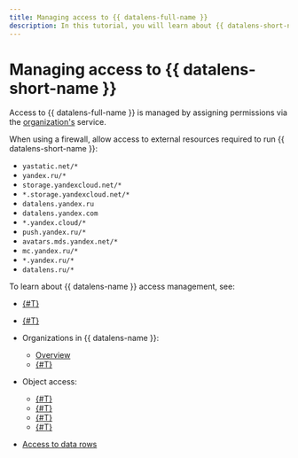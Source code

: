 ```yaml
---
title: Managing access to {{ datalens-full-name }}
description: In this tutorial, you will learn about {{ datalens-short-name }} access management.
---
```


# Managing access to {{ datalens-short-name }}



Access to {{ datalens-full-name }} is managed by assigning permissions via the [organization's](../concepts/organizations.md) service.

When using a firewall, allow access to external resources required to run {{ datalens-short-name }}:

* `yastatic.net/*`
* `yandex.ru/*`
* `storage.yandexcloud.net/*`
* `*.storage.yandexcloud.net/*`
* `datalens.yandex.ru`
* `datalens.yandex.com`
* `*.yandex.cloud/*`
* `push.yandex.ru/*`
* `avatars.mds.yandex.net/*`
* `mc.yandex.ru/*`
* `*.yandex.ru/*`
* `datalens.ru/*`



To learn about {{ datalens-name }} access management, see:


* [{#T}](./add-new-user.md)
* [{#T}](./roles.md)
* Organizations in {{ datalens-name }}:

  * [Overview](../concepts/organizations.md)
  * [{#T}](../operations/organizations/change-organization.md)


* Object access:

  * [{#T}](./manage-access.md)
  * [{#T}](../operations/permission/grant.md)
  * [{#T}](../operations/permission/revoke.md)
  * [{#T}](../operations/permission/request.md)

* [Access to data rows](../security/row-level-security.md)


